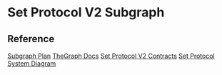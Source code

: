 # Set Protocol V2 Subgraph

## Reference

[Subgraph Plan](https://docs.google.com/spreadsheets/d/1I3sk1kvfCPnnrUUCiBa35DZneeTx0vtGk04B-rKCJVE/edit#gid=0)
[TheGraph Docs](https://thegraph.com/docs/)
[Set Protocol V2 Contracts](https://github.com/SetProtocol/set-protocol-v2-contracts)
[Set Protocol System Diagram](https://drive.google.com/file/d/15ETEqxkjkR29GmWH4gg4ob_OW9lb_Nly/view)
